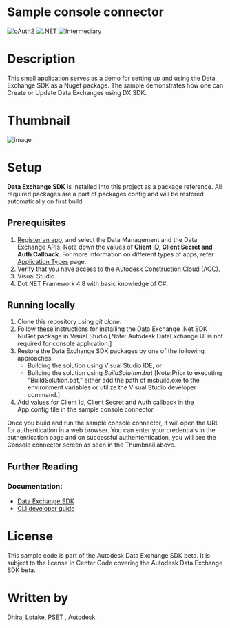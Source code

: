 # Sample console connector

[![oAuth2](https://img.shields.io/badge/oAuth2-v2-green.svg)](http://developer.autodesk.com/)
![.NET](https://img.shields.io/badge/.NET%20Framework-4.8-blue.svg)
![Intermediary](https://img.shields.io/badge/Level-Intermediary-lightblue.svg)

# Description
This small application serves as a demo for setting up and using the Data Exchange SDK as a Nuget package. The sample demonstrates how one can Create or Update Data Exchanges using DX SDK.

# Thumbnail
![image](https://media.git.autodesk.com/user/21241/files/f41155d6-5ac5-46c4-8d62-e8d1e7927959)

# Setup
**Data Exchange SDK** is installed into this project as a package reference. All required packages are a part of packages.config and will be restored automatically on first build.

## Prerequisites
1. [Register an app](https://aps.autodesk.com/myapps/), and select the Data Management and the Data Exchange APIs. Note down the values of **Client ID, Client Secret and Auth Callback**. For more information on different types of apps, refer [Application Types](https://aps.autodesk.com/en/docs/oauth/v2/developers_guide/App-types/) page.
2. Verify that you have access to the [Autodesk Construction Cloud](https://acc.autodesk.com/) (ACC).
3. Visual Studio.
4. Dot NET Framework 4.8 with basic knowledge of C#.

## Running locally
1. Clone this repository using *git clone*.
2. Follow [these](https://aps.autodesk.com/en/docs/dx-sdk/v1/developers_guide/installing_the_sdk/#procedure) instructions for installing the Data Exchange .Net SDK NuGet package in Visual Studio.[Note: Autodesk.DataExchange.UI is not required for console application.]
3. Restore the Data Exchange SDK packages by one of the following approaches:
    * Building the solution using Visual Studio IDE, or 
    * Building the solution using *BuildSolution.bat* [Note:Prior to executing "BuildSolution.bat," either add the path of msbuild.exe to the environment variables or utilize the Visual Studio developer command.]
4. Add values for Client Id, Client Secret and Auth callback in the App.config file in the sample console connector.

Once you build and run the sample console connector, it will open the URL for authentication in a web browser. 
You can enter your credentials in the authentication page and on successful authententication, you will see the Console connector screen as seen in the Thumbnail above. 

## Further Reading
### Documentation:
* [Data Exchange SDK](https://aps.autodesk.com/en/docs/dx-sdk/v1/developers_guide/overview/) 
* [CLI developer guide](https://aps.autodesk.com/en/docs/dx-sdk/v1/tutorials/sdk-without-ui/) 
<!--ToDo: Update links to new Prod SDK documentation-->

# License
This sample code is part of the Autodesk Data Exchange SDK beta. It is subject to the license in Center Code covering the Autodesk Data Exchange SDK beta.

# Written by
Dhiraj Lotake, PSET , Autodesk
